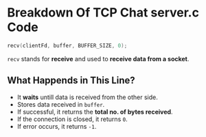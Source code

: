 # Breakdown Of TCP Chat server.c Code

```C
recv(clientFd, buffer, BUFFER_SIZE, 0);
```

`recv` stands for **receive** and used to **receive data from a socket**.

## What Happends in This Line?

- It **waits** untill data is received from the other side.
- Stores data received in `buffer`.
- If successful, it returns the **total no. of bytes received**.
- If the connection is closed, it returns `0`.
- If error occurs, it returns `-1`.